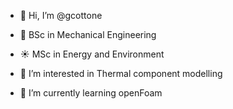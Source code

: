 - 👋 Hi, I’m @gcottone
- 🔧 BSc in Mechanical Engineering
- ☀️ MSc in Energy and Environment

- 👀 I’m interested in Thermal component modelling 
- 🌱 I’m currently learning openFoam

